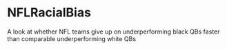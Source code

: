 # NFLRacialBias
A look at whether NFL teams give up on underperforming black QBs faster than comparable underperforming white QBs
